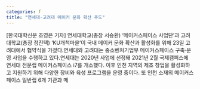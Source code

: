 ```yaml
---
categories: f
title: "연세대·고려대 메이커 문화 확산 주도"
---
```

[한국대학신문 조영은 기자] 연세대학교(총장 서승환) ‘메이커스페이스 사업단’과 고려대학교(총장 정진택) ‘KU개척마을’이 국내 메이커 문화 확산과 활성화를 위해 23일 고려대에서 협약식을 가졌다.연세대와 고려대는 중소벤처기업부 메이커스페이스 구축·운영 사업을 수행하고 있다.연세대는 2020년 사업에 선정돼 2021년 2월 국제캠퍼스에 연세대 전문랩 메이커스페이스 i7를 개소했다. 이후 인천 지역의 제조 창업을 활성화하고 지원하기 위해 다양한 장비와 육성 프로그램을 운영 중이다. 또 인천 소재의 메이커스페이스 일반랩 6개 기관과 메